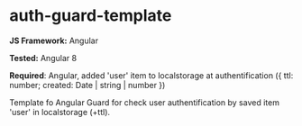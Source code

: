 # auth-guard-template

**JS Framework:** Angular

**Tested:** Angular 8

**Required**: Angular, added 'user' item to localstorage at authentification ({ ttl: number; created: Date | string | number })

Template fo Angular Guard for check user authentification by saved item 'user' in localstorage (+ttl).
